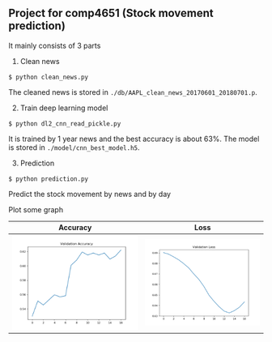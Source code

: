 ## Project for comp4651 (Stock movement prediction)
It mainly consists of 3 parts
1. Clean news
```shell
$ python clean_news.py
```
The cleaned news is stored in `./db/AAPL_clean_news_20170601_20180701.p`.

2. Train deep learning model
```shell
$ python dl2_cnn_read_pickle.py
```
It is trained by 1 year news and the best accuracy is about 63%. The model is stored in `./model/cnn_best_model.h5`.

3. Prediction
```shell
$ python prediction.py
```
Predict the stock movement by news and by day

Plot some graph

Accuracy             |  Loss
:-------------------------:|:-------------------------:
|![1](https://github.com/samsonchan666/comp4651-Project/blob/master/report/val_acc.png) |![2](https://github.com/samsonchan666/comp4651-Project/blob/master/report/val_loss.png) |

